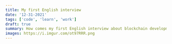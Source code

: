 ```yaml
---
title: My first English interview
date: '12-31-2021'
tags: ['code', 'learn', 'work']
draft: true
summary: How comes my first English interview about blockchain development job
images: https://i.imgur.com/ot97RRR.png
---
```

